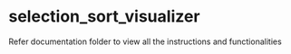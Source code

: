 # selection_sort_visualizer

Refer documentation folder to view all the instructions and functionalities
